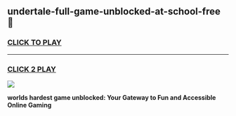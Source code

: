 
## undertale-full-game-unblocked-at-school-free 👋
<h3>
<a href="https://premium.freeplayer.one?title=undertale-full-game-unblocked-at-school-free&ref=14F">CLICK TO PLAY</a></h3>
<hr>

<h3>
<a href="https://premium.freeplayer.one?title=undertale-full-game-unblocked-at-school-free&ref=14F">CLICK 2 PLAY</a>
  
</h3>

<a href="https://premium.freeplayer.one?title=undertale-full-game-unblocked-at-school-free&ref=12F/"><img src="https://clearcache.store/games.png"></a>


**worlds hardest game unblocked: Your Gateway to Fun and Accessible Online Gaming**

